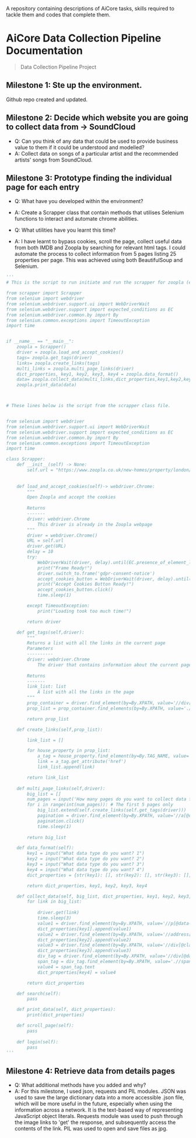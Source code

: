 A repository containing descriptions of AiCore tasks, skills required to tackle them and codes that complete them. 


# AiCore Data Collection Pipeline Documentation

> Data Collection Pipeline Project 

## Milestone 1: Ste up the environment.
Github repo created and updated.

## Milestone 2: Decide which website you are going to collect data from  -> SoundCloud

- Q: Can you think of any data that could be used to provide business value to them if it could be understood and modelled?
- A: Collect data on songs of a particular artist and the recommended artists' songs from SoundCloud.


## Milestone 3: Prototype finding the individual page for each entry

- Q: What have you developed within the environment?
- A: Create a Scrapper class that contain methods that utilises Selenium functions to interact and automate chrome abilities. 

- Q: What utilities have you learnt this time?
- A: I have learnt to bypass cookies, scroll the page, collect useful data from both IMDB and Zoopla by searching for relevant html tags. I could automate the process to collect information from 5 pages listing 25 properties per page. This was achieved using both BeautifulSoup and Selenium.

```Python
'''
# This is the script to run initiate and run the scrapper for zoopla (e.g.)

from scrapper import Scrapper
from selenium import webdriver
from selenium.webdriver.support.ui import WebDriverWait
from selenium.webdriver.support import expected_conditions as EC
from selenium.webdriver.common.by import By
from selenium.common.exceptions import TimeoutException
import time


if __name__ == "__main__":
    zoopla = Scrapper()
    driver = zoopla.load_and_accept_cookies()
    tags= zoopla.get_tags(driver)
    links= zoopla.create_links(tags)
    multi_links = zoopla.multi_page_links(driver)
    dict_properties, key1, key2, key3, key4 = zoopla.data_format()
    data= zoopla.collect_data(multi_links,dict_properties,key1,key2,key3,key4,driver)
    zoopla.print_data(data)



# These lines below is the script from the scrapper class file.


from selenium import webdriver
from selenium.webdriver.support.ui import WebDriverWait
from selenium.webdriver.support import expected_conditions as EC
from selenium.webdriver.common.by import By
from selenium.common.exceptions import TimeoutException
import time

class Scrapper:
    def __init__(self) -> None:
        self.url = "https://www.zoopla.co.uk/new-homes/property/london/?q=London&results_sort=newest_listings&search_source=new-homes&page_size=25&pn=1&view_type=list"
        
    
    def load_and_accept_cookies(self)-> webdriver.Chrome:
        """
        Open Zoopla and accept the cookies
        
        Returns
        -------
        driver: webdriver.Chrome
            This driver is already in the Zoopla webpage
        """ 
        driver = webdriver.Chrome() 
        URL = self.url 
        driver.get(URL)
        delay = 10 
        try:
            WebDriverWait(driver, delay).until(EC.presence_of_element_located((By.XPATH, '//*[@id="gdpr-consent-notice"]')))
            print("Frame Ready!")
            driver.switch_to.frame('gdpr-consent-notice')
            accept_cookies_button = WebDriverWait(driver, delay).until(EC.presence_of_element_located((By.XPATH, '//*[@id="save"]')))
            print("Accept Cookies Button Ready!")
            accept_cookies_button.click()
            time.sleep(1)

        except TimeoutException:
            print("Loading took too much time!")

        return driver 

    def get_tags(self,driver):
        """
        Returns a list with all the links in the current page
        Parameters
        ----------
        driver: webdriver.Chrome
            The driver that contains information about the current page
        
        Returns
        -------
        link_list: list
            A list with all the links in the page
        """
        prop_container = driver.find_element(by=By.XPATH, value='//div[@data-testid="regular-listings"]')# change to fit the id of the html tag
        prop_list = prop_container.find_elements(by=By.XPATH, value='./div')

        return prop_list

    def create_links(self,prop_list):

        link_list = []

        for house_property in prop_list:
            a_tag = house_property.find_element(by=By.TAG_NAME, value='a')
            link = a_tag.get_attribute('href')
            link_list.append(link)

        return link_list
    
    def multi_page_links(self,driver):
        big_list = []
        num_pages = input('How many pages do you want to collect data from?')
        for i in range(int(num_pages)): # The first 5 pages only
            big_list.extend(self.create_links(self.get_tags(driver))) 
            pagination = driver.find_element(by=By.XPATH, value='//a[@class="eaoxhri5 css-xtzp5a-ButtonLink-Button-StyledPaginationLink eaqu47p1"]') #change to match the next page class
            pagination.click()
            time.sleep(1)  
        
        return big_list

    def data_format(self):
        key1 = input("What data type do you want? 1")
        key2 = input("What data type do you want? 2")
        key3 = input("What data type do you want? 3")
        key4 = input("What data type do you want? 4")
        dict_properties = {str(key1): [], str(key2): [], str(key3): [], str(key4): []}

        return dict_properties, key1, key2, key3, key4

    def collect_data(self, big_list, dict_properties, key1, key2, key3, key4, driver):
        for link in big_list:
            
            driver.get(link)
            time.sleep(3)
            value1 = driver.find_element(by=By.XPATH, value='//p[@data-testid="price"]').text
            dict_properties[key1].append(value1)
            value2 = driver.find_element(by=By.XPATH, value='//address[@data-testid="address-label"]').text
            dict_properties[key2].append(value2)
            value3 = driver.find_element(by=By.XPATH, value='//div[@class="c-PJLV c-PJLV-iiNveLf-css"]').text
            dict_properties[key3].append(value3)
            div_tag = driver.find_element(by=By.XPATH, value='//div[@data-testid="truncated_text_container"]')
            span_tag = div_tag.find_element(by=By.XPATH, value='.//span')
            value4 = span_tag.text
            dict_properties[key4] = value4

        return dict_properties

    def search(self):
        pass

    def print_data(self, dict_properties):
        print(dict_properties)

    def scroll_page(self):
        pass
    
    def login(self):
        pass
'''
```
## Milestone 4: Retrieve data from details pages

- Q: What additional methods have you added and why?
- A: For this milestone, I used json, requests and PIL modules. JSON was used to save the large dictionary data into a more accessible .json file, which will be more useful in the future, especially when using the information across a network. It is the text-based way of representing JavaScript object literals. Requests module was used to push through the image links to 'get' the response, and subsequently access the contents of the link. PIL was used to open and save files as jpg. 
